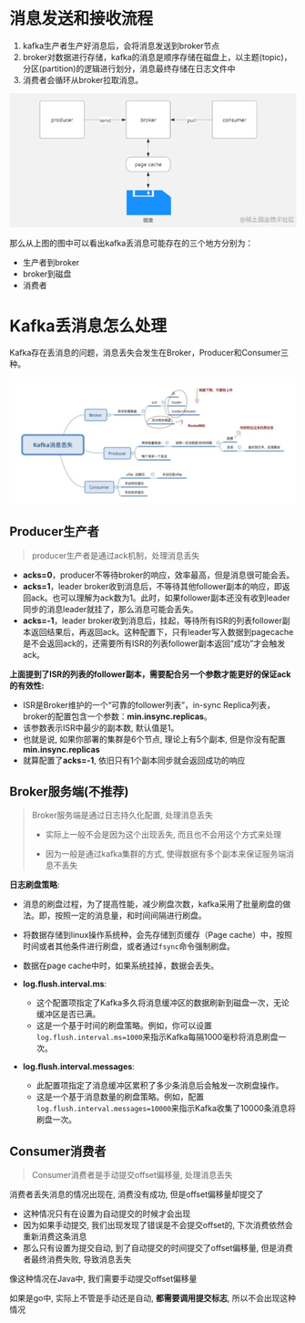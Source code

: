 # 消息发送和接收流程

1. kafka生产者生产好消息后，会将消息发送到broker节点
2. broker对数据进行存储，kafka的消息是顺序存储在磁盘上，以主题(topic)，分区(partition)的逻辑进行划分，消息最终存储在日志文件中
3. 消费者会循环从broker拉取消息。

![image-20240617152745730](../../picture/image-20240617152745730.png)

那么从上图的图中可以看出kafka丢消息可能存在的三个地方分别为：

- 生产者到broker
- broker到磁盘
- 消费者



# Kafka丢消息怎么处理

Kafka存在丢消息的问题，消息丢失会发生在Broker，Producer和Consumer三种。

![img](../../picture\v2-c4c774b362e0407e252ac540a1e3d922_720w.jpg)

## Producer生产者

> producer生产者是通过ack机制，处理消息丢失

- **acks=0**，producer不等待broker的响应，效率最高，但是消息很可能会丢。
- **acks=1**，leader
  broker收到消息后，不等待其他follower副本的响应，即返回ack。也可以理解为ack数为1。此时，如果follower副本还没有收到leader同步的消息leader就挂了，那么消息可能会丢失。
- **acks=-1**，leader broker收到消息后，挂起，等待所有ISR的列表follower副本返回结果后，再返回ack。这种配置下，只有leader写入数据到pagecache是不会返回ack的，还需要所有ISR的列表follower副本返回“成功”才会触发ack。



**上面提到了ISR的列表的follower副本，需要配合另一个参数才能更好的保证ack的有效性:**

- ISR是Broker维护的一个“可靠的follower列表”，in-sync Replica列表，broker的配置包含一个参数：**min.insync.replicas**。
- 该参数表示ISR中最少的副本数, 默认值是1。
- 也就是说, 如果你部署的集群是6个节点, 理论上有5个副本, 但是你没有配置**min.insync.replicas**
- 就算配置了**acks=-1**, 依旧只有1个副本同步就会返回成功的响应



## Broker服务端(不推荐)

> Broker服务端是通过日志持久化配置, 处理消息丢失
>
> - 实际上一般不会是因为这个出现丢失, 而且也不会用这个方式来处理
>
> - 因为一般是通过kafka集群的方式, 使得数据有多个副本来保证服务端消息不丢失



**日志刷盘策略**: 

- 消息的刷盘过程，为了提高性能，减少刷盘次数，kafka采用了批量刷盘的做法。即，按照一定的消息量，和时间间隔进行刷盘。

- 将数据存储到linux操作系统种，会先存储到页缓存（Page cache）中，按照时间或者其他条件进行刷盘，或者通过`fsync`命令强制刷盘。

- 数据在page cache中时，如果系统挂掉，数据会丢失。
- **log.flush.interval.ms**:
  - 这个配置项指定了Kafka多久将消息缓冲区的数据刷新到磁盘一次，无论缓冲区是否已满。
  - 这是一个基于时间的刷盘策略。例如，你可以设置`log.flush.interval.ms=1000`来指示Kafka每隔1000毫秒将消息刷盘一次。
- **log.flush.interval.messages**:
  - 此配置项指定了消息缓冲区累积了多少条消息后会触发一次刷盘操作。
  - 这是一个基于消息数量的刷盘策略。例如，配置`log.flush.interval.messages=10000`来指示Kafka收集了10000条消息将刷盘一次。



## Consumer消费者

> Consumer消费者是手动提交offset偏移量, 处理消息丢失

消费者丢失消息的情况出现在, 消费没有成功, 但是offset偏移量却提交了

- 这种情况只有在设置为自动提交的时候才会出现
- 因为如果手动提交, 我们出现发现了错误是不会提交offset的, 下次消费依然会重新消费这条消息
- 那么只有设置为提交自动, 到了自动提交的时间提交了offset偏移量, 但是消费者最终消费失败, 导致消息丢失

像这种情况在Java中, 我们需要手动提交offset偏移量

如果是go中, 实际上不管是手动还是自动, **都需要调用提交标志**, 所以不会出现这种情况